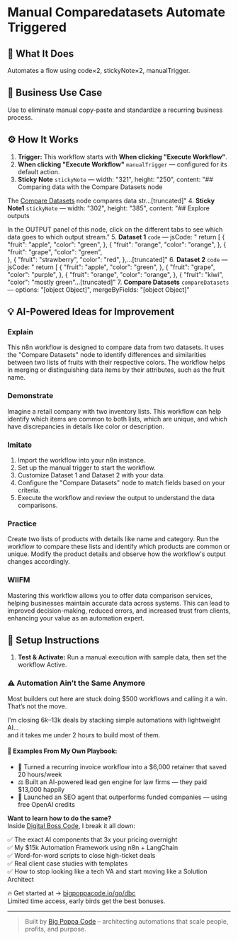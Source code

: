 # Manual Comparedatasets Automate Triggered
  ## 🚀 What It Does
  Automates a flow using code×2, stickyNote×2, manualTrigger.
  
  ## 💼 Business Use Case
  Use to eliminate manual copy-paste and standardize a recurring business process.
  
  ## ⚙️ How It Works
  1. **Trigger:** This workflow starts with **When clicking "Execute Workflow"**.
  2. **When clicking "Execute Workflow"** `manualTrigger` — configured for its default action.
3. **Sticky Note** `stickyNote` — width: "321", height: "250", content: "## Comparing data with the Compare Datasets node

The [Compare Datasets](https://docs.n8n.io/integrations/builtin/core-nodes/n8n-nodes-base.comparedatasets/) node compares data str…[truncated]"
4. **Sticky Note1** `stickyNote` — width: "302", height: "385", content: "## Explore outputs 

In the OUTPUT panel of this node, click on the different tabs to see which data goes to which output stream."
5. **Dataset 1** `code` — jsCode: " return [
{
"fruit": "apple",
"color": "green",
},
{
"fruit": "orange",
"color": "orange",
},
{
"fruit": "grape",
"color": "green",  
},
{
"fruit": "strawberry",
"color": "red",
},…[truncated]"
6. **Dataset 2** `code` — jsCode: " return [
{
"fruit": "apple",
"color": "green",
},
{
"fruit": "grape",
"color": "purple",
},
{
"fruit": "orange",
"color": "orange",
},
{
 "fruit": "kiwi",
 "color": "mostly green"…[truncated]"
7. **Compare Datasets** `compareDatasets` — options: "[object Object]", mergeByFields: "[object Object]"
  
  ## 💡 AI-Powered Ideas for Improvement
  ### Explain
This n8n workflow is designed to compare data from two datasets. It uses the "Compare Datasets" node to identify differences and similarities between two lists of fruits with their respective colors. The workflow helps in merging or distinguishing data items by their attributes, such as the fruit name.

### Demonstrate
Imagine a retail company with two inventory lists. This workflow can help identify which items are common to both lists, which are unique, and which have discrepancies in details like color or description.

### Imitate
1. Import the workflow into your n8n instance.
2. Set up the manual trigger to start the workflow.
3. Customize Dataset 1 and Dataset 2 with your data.
4. Configure the "Compare Datasets" node to match fields based on your criteria.
5. Execute the workflow and review the output to understand the data comparisons.

### Practice
Create two lists of products with details like name and category. Run the workflow to compare these lists and identify which products are common or unique. Modify the product details and observe how the workflow's output changes accordingly.

### WIIFM
Mastering this workflow allows you to offer data comparison services, helping businesses maintain accurate data across systems. This can lead to improved decision-making, reduced errors, and increased trust from clients, enhancing your value as an automation expert.
  
  ## 🔧 Setup Instructions
  1. **Test & Activate:** Run a manual execution with sample data, then set the workflow Active.
  
### ⚠️ Automation Ain’t the Same Anymore

Most builders out here are stuck doing $500 workflows and calling it a win.  
That’s not the move.  

I'm closing $6k–$13k deals by stacking simple automations with lightweight AI...  
and it takes me under 2 hours to build most of them.

#### 🧠 Examples From My Own Playbook:
- 🔁 Turned a recurring invoice workflow into a $6,000 retainer that saved 20 hours/week  
- ⚖️ Built an AI-powered lead gen engine for law firms — they paid $13,000 happily  
- 🚀 Launched an SEO agent that outperforms funded companies — using free OpenAI credits  

**Want to learn how to do the same?**  
Inside [Digital Boss Code](https://bigpoppacode.io/go/dbc), I break it all down:

✅ The exact AI components that 3x your pricing overnight  
✅ My $15k Automation Framework using n8n + LangChain  
✅ Word-for-word scripts to close high-ticket deals  
✅ Real client case studies with templates  
✅ How to stop looking like a tech VA and start moving like a Solution Architect  

🔥 Get started at → [bigpoppacode.io/go/dbc](https://bigpoppacode.io/go/dbc)  
Limited time access, early birds get the best bonuses.

---
> Built by [Big Poppa Code](https://bigpoppacode.io) – architecting automations that scale people, profits, and purpose.
  